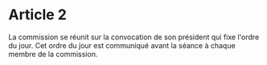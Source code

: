 # Article 2

La commission se réunit sur la convocation de son président qui fixe l'ordre du jour. Cet ordre du jour est communiqué avant la séance à chaque membre de la commission.
